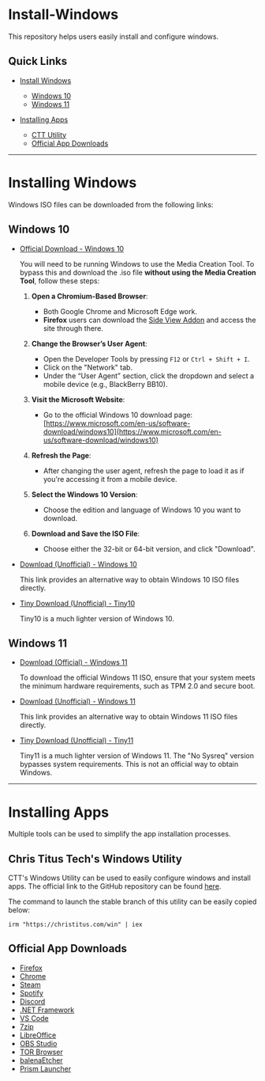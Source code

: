 # Install-Windows
This repository helps users easily install and configure windows.

## Quick Links

- [Install Windows](https://github.com/AnOrdinaryJerry/Install-Windows/tree/main?tab=readme-ov-file#installing-windows)
  - [Windows 10](https://github.com/AnOrdinaryJerry/Install-Windows/tree/main?tab=readme-ov-file#windows-10)
  - [Windows 11](https://github.com/AnOrdinaryJerry/Install-Windows/tree/main?tab=readme-ov-file#windows-11)

- [Installing Apps](https://github.com/AnOrdinaryJerry/Install-Windows/tree/main?tab=readme-ov-file#installing-apps)
  - [CTT Utility](https://github.com/AnOrdinaryJerry/Install-Windows/tree/main?tab=readme-ov-file#chris-titus-techs-windows-utility)
  - [Official App Downloads](https://github.com/AnOrdinaryJerry/Install-Windows/tree/main?tab=readme-ov-file#official-app-downloads)

---

# Installing Windows
Windows ISO files can be downloaded from the following links:

## Windows 10
- [Official Download - Windows 10](https://www.microsoft.com/en-us/software-download/windows10)

  You will need to be running Windows to use the Media Creation Tool.
  To bypass this and download the .iso file **without using the Media Creation Tool**, follow these steps:
  1. **Open a Chromium-Based Browser**:
      - Both Google Chrome and Microsoft Edge work.
      - **Firefox** users can download the [Side View Addon](https://addons.mozilla.org/en-US/firefox/addon/side-view/) and access the site through there.
  
  2. **Change the Browser’s User Agent**:
      - Open the Developer Tools by pressing `F12` or `Ctrl + Shift + I`.
      - Click on the "Network" tab.
      - Under the “User Agent” section, click the dropdown and select a mobile device (e.g., BlackBerry BB10).
  
  3. **Visit the Microsoft Website**:
     - Go to the official Windows 10 download page:  
       [https://www.microsoft.com/en-us/software-download/windows10](https://www.microsoft.com/en-us/software-download/windows10)
  
  4. **Refresh the Page**:
     - After changing the user agent, refresh the page to load it as if you're accessing it from a mobile device.
  
  5. **Select the Windows 10 Version**:
     - Choose the edition and language of Windows 10 you want to download.
  
  6. **Download and Save the ISO File**:
     - Choose either the 32-bit or 64-bit version, and click "Download".
  
- [Download (Unofficial) - Windows 10](https://os.click/en/Windows:Windows_10)

  This link provides an alternative way to obtain Windows 10 ISO files directly.
- [Tiny Download (Unofficial) - Tiny10](https://archive.org/details/tiny-10-23-h2)

  Tiny10 is a much lighter version of Windows 10.

## Windows 11
- [Download (Official) - Windows 11](https://www.microsoft.com/en-gb/software-download/windows11)

  To download the official Windows 11 ISO, ensure that your system meets the minimum hardware requirements, such as TPM 2.0 and secure boot.
- [Download (Unofficial) - Windows 11](https://os.click/en/Windows:Windows_11)

  This link provides an alternative way to obtain Windows 11 ISO files directly.
- [Tiny Download (Unofficial) - Tiny11](https://archive.org/details/tiny-11-NTDEV)

  Tiny11 is a much lighter version of Windows 11. The "No Sysreq" version bypasses system requirements. This is not an official way to obtain Windows.

---

# Installing Apps
Multiple tools can be used to simplify the app installation processes.

## Chris Titus Tech's Windows Utility
CTT's Windows Utility can be used to easily configure windows and install apps.
The official link to the GitHub repository can be found [here]([https://github.com/ChrisTitusTech/winutil](https://github.com/ChrisTitusTech/winutil)).

The command to launch the stable branch of this utility can be easily copied below:

    irm "https://christitus.com/win" | iex

## Official App Downloads

* [Firefox](https://www.mozilla.org/en-US/firefox/new/)
* [Chrome](https://www.google.com/chrome/index.html)
* [Steam](https://store.steampowered.com/about/)
* [Spotify](https://www.spotify.com/us/download/)
* [Discord](https://discord.com/download)
* [.NET Framework](https://dotnet.microsoft.com/en-us/download)
* [VS Code](https://code.visualstudio.com/Download)
* [7zip](https://www.7-zip.org/download.html)
* [LibreOffice](https://www.libreoffice.org/download/download-libreoffice/)
* [OBS Studio](https://obsproject.com/download)
* [TOR Browser](https://www.torproject.org/download/)
* [balenaEtcher](https://etcher.balena.io/)
* [Prism Launcher](https://prismlauncher.org/download/)
